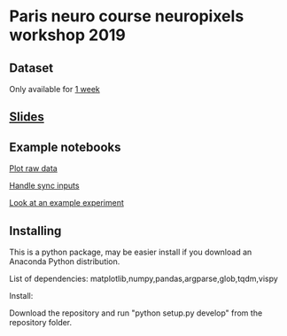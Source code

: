 
# Paris neuro course neuropixels workshop 2019

## Dataset
Only available for [1 week](https://fil.email/UksKniKn) 

## [Slides](presentation/2019_paris_npix.pdf)

## Example notebooks

[Plot raw data](notebooks/example_plot_binary_data.ipynb)

[Handle sync inputs](notebooks/example_read_sync_xilinx.ipynb)

[Look at an example experiment](notebooks/plot_sorting_results.ipynb)

## Installing

This is a python package, may be easier install if you download an Anaconda Python distribution.

List of dependencies: matplotlib,numpy,pandas,argparse,glob,tqdm,vispy

Install:

Download the repository and run "python setup.py develop" from the repository folder.

